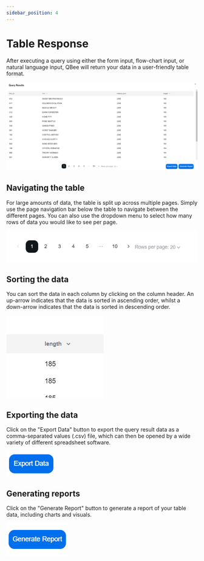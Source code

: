 ```yaml
---
sidebar_position: 4
---
```


# Table Response

After executing a query using either the form input, flow-chart input, or natural language input, QBee will return your data in a user-friendly table format.

![table-response](./../../static/img/TableResponse.png) 

## Navigating the table

For large amounts of data, the table is split up across multiple pages. Simply use the page navigation bar below the table to navigate between the different pages. You can also use the dropdown menu to select how many rows of data you would like to see per page.

![table-response-pagination](./../../static/img/TableResponsePagination.png) 

## Sorting the data

You can sort the data in each column by clicking on the column header. An up-arrow indicates that the data is sorted in ascending order, whilst a down-arrow indicates that the data is sorted in descending order.

![table-response-dropdown](./../../static/img/TableResponseDropdown.png) 

## Exporting the data

Click on the "Export Data" button to export the query result data as a comma-separated values (.csv) file, which can then be opened by a wide variety of different spreadsheet software.

![table-response-export-data-button](./../../static/img/TableResponseExportDataButton.png) 

## Generating reports

Click on the "Generate Report" button to generate a report of your table data, including charts and visuals.

![table-response-generate-report-button](./../../static/img/TableResponseGenerateReportButton.png) 